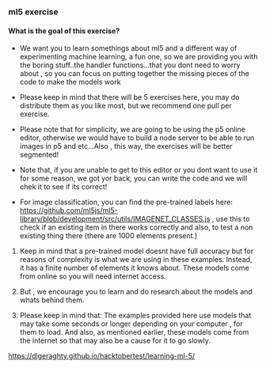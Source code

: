 ### ml5 exercise

#### What is the goal of this exercise?

* We want you to learn somethings about ml5 and a different way of experimenting machine learning, a fun one, so we are providing you with the boring stuff..the handler functions...that you dont need to worry about , so you can focus on putting together the missing pieces of the code to make the models work

* Please keep in mind that there will be 5 exercises here, you may do distribute them as you like most, but we recommend one pull per exercise.

* Please note that for simplicity, we are going to be using the p5 online editor, otherwise we would have to build a node server to be able to run images in p5 and etc...Also , this way, the exercises will be better segmented!

* Note that, if you are unable to get to this editor or you dont want to use it for some reason, we got yor back, you can write the code and we will chek it to see if its correct!

* For image classification, you can find the pre-trained labels here: https://github.com/ml5js/ml5-library/blob/development/src/utils/IMAGENET_CLASSES.js , use this to check if an existing item in there works correctly and also, to test a non existing thing there (there are 1000 elements present.)

1. Keep in mind that a pre-trained model doesnt have full accuracy but for reasons of complexity is what we are using in these examples. Instead, it has a finite number of elements it knows about. These models come from online so you will need internet access.

2. But , we encourage you to learn and do research about the models and whats behind them.

3. Please keep in mind that: The examples provided here use models that may take some seconds or longer depending on your computer , for them to load. And also, as mentioned earlier, these models come from the internet so that may also be a cause for it to go slowly.

https://dlgeraghty.github.io/hacktobertest/learning-ml-5/
